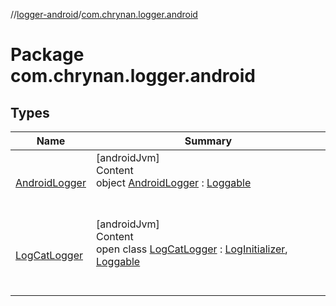 //[logger-android](../../index.md)/[com.chrynan.logger.android](index.md)



# Package com.chrynan.logger.android  


## Types  
  
|  Name |  Summary | 
|---|---|
| <a name="com.chrynan.logger.android/AndroidLogger///PointingToDeclaration/"></a>[AndroidLogger](-android-logger/index.md)| <a name="com.chrynan.logger.android/AndroidLogger///PointingToDeclaration/"></a>[androidJvm]  <br>Content  <br>object [AndroidLogger](-android-logger/index.md) : [Loggable](../../../logger-core/logger-core/com.chrynan.logger/-loggable/index.md)  <br><br><br>|
| <a name="com.chrynan.logger.android/LogCatLogger///PointingToDeclaration/"></a>[LogCatLogger](-log-cat-logger/index.md)| <a name="com.chrynan.logger.android/LogCatLogger///PointingToDeclaration/"></a>[androidJvm]  <br>Content  <br>open class [LogCatLogger](-log-cat-logger/index.md) : [LogInitializer](../../../logger-core/logger-core/com.chrynan.logger/-log-initializer/index.md), [Loggable](../../../logger-core/logger-core/com.chrynan.logger/-loggable/index.md)  <br><br><br>|

